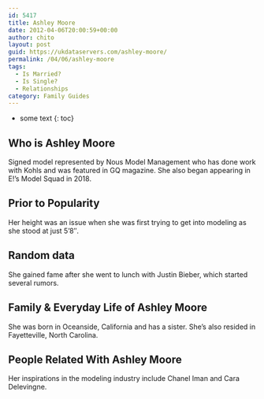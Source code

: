 ```yaml
---
id: 5417
title: Ashley Moore
date: 2012-04-06T20:00:59+00:00
author: chito
layout: post
guid: https://ukdataservers.com/ashley-moore/
permalink: /04/06/ashley-moore
tags:
  - Is Married?
  - Is Single?
  - Relationships
category: Family Guides
---
```


* some text
{: toc}
          
          
## Who is  Ashley Moore
                  
                  
                  
Signed model represented by Nous Model Management who has done work with Kohls and was featured in GQ magazine. She also began appearing in E!&#8217;s Model Squad in 2018.
                  
                
                
                
## Prior to Popularity 
                  
                  
                  
Her height was an issue when she was first trying to get into modeling as she stood at just 5&#8217;8&#8243;.
                  
                
                
                
## Random data 
                  
                  
                  
She gained fame after she went to lunch with Justin Bieber, which started several rumors.
                  
                
                
                
## Family & Everyday Life of Ashley Moore
                  
                  
                  
She was born in Oceanside, California and has a sister. She&#8217;s also resided in Fayetteville, North Carolina.
                  
                
                
                
## People Related With  Ashley Moore
                  
                  
                  
Her inspirations in the modeling industry include Chanel Iman and Cara Delevingne.
                  
                
              
            
          
          
          
    
    
  
